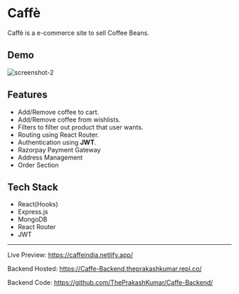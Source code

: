 # Caffè

Caffè is a e-commerce site to sell Coffee Beans.

## Demo

![screenshot-2](https://res.cloudinary.com/theprakashkumar/image/upload/v1692710285/Project%20Screenshot/Caffe/Caffe-Collage_wsu4qy.jpg)

## Features

- Add/Remove coffee to cart.
- Add/Remove coffee from wishlists.
- Filters to filter out product that user wants.
- Routing using React Router.
- Authentication using **JWT**.
- Razorpay Payment Gateway
- Address Management
- Order Section

## Tech Stack

- React(Hooks)
- Express.js
- MongoDB
- React Router
- JWT

---

Live Preview: https://caffeindia.netlify.app/

Backend Hosted: https://Caffe-Backend.theprakashkumar.repl.co/

Backend Code: https://github.com/ThePrakashKumar/Caffe-Backend/
